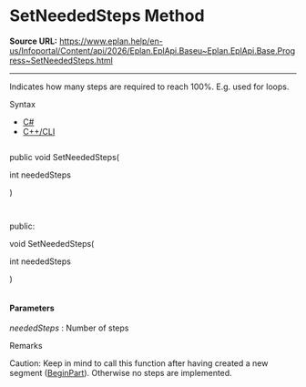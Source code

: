# SetNeededSteps Method

**Source URL:** https://www.eplan.help/en-us/Infoportal/Content/api/2026/Eplan.EplApi.Baseu~Eplan.EplApi.Base.Progress~SetNeededSteps.html

---

Indicates how many steps are required to reach 100%. E.g. used for loops.

Syntax

- [C#](#i-syntax-CS)
- [C++/CLI](#i-syntax-CPP2005)

```
```
public void SetNeededSteps( 

   int neededSteps

)
```
```

```
```
public:

void SetNeededSteps( 

   int neededSteps

)
```
```

#### Parameters

*neededSteps*
:   Number of steps

Remarks

Caution: Keep in mind to call this function after having created a new segment ([BeginPart](Eplan.EplApi.Baseu~Eplan.EplApi.Base.Progress~BeginPart.html)). Otherwise no steps are implemented.
